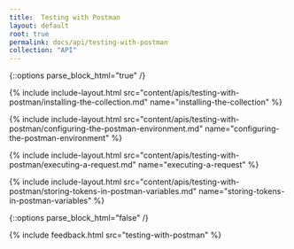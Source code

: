 ```yaml
---
title:  Testing with Postman
layout: default
root: true
permalink: docs/api/testing-with-postman
collection: "API"
--- 
```


{::options parse_block_html="true" /}

{% include include-layout.html src="content/apis/testing-with-postman/installing-the-collection.md" name="installing-the-collection" %}

{% include include-layout.html src="content/apis/testing-with-postman/configuring-the-postman-environment.md" name="configuring-the-postman-environment" %}

{% include include-layout.html src="content/apis/testing-with-postman/executing-a-request.md" name="executing-a-request" %}

{% include include-layout.html src="content/apis/testing-with-postman/storing-tokens-in-postman-variables.md" name="storing-tokens-in-postman-variables" %}

{::options parse_block_html="false" /}

{% include feedback.html src="testing-with-postman" %}





